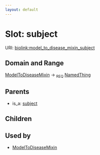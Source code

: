 ```yaml
---
layout: default
---
```



# Slot: subject




URI: [biolink:model_to_disease_mixin_subject](https://w3id.org/biolink/vocab/model_to_disease_mixin_subject)

## Domain and Range

[ModelToDiseaseMixin](ModelToDiseaseMixin.md) ->  <sub>REQ</sub> [NamedThing](NamedThing.md)

## Parents

 *  is_a: [subject](subject.md)

## Children


## Used by

 * [ModelToDiseaseMixin](ModelToDiseaseMixin.md)
